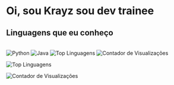# Oi, sou Krayz sou dev trainee

## Linguagens que eu conheço
<br>
<img src="https://img.shields.io/badge/Python-3776AB?style=for-the-badge&logo=python&logoColor=white" alt="Python"/>
<img src="https://img.shields.io/badge/Java-007396?style=for-the-badge&logo=java&logoColor=white" alt="Java"/>

<img src="https://github-readme-stats.vercel.app/api/top-langs/?username=HeyKrayz&layout=compact&theme=radical" alt="Top Linguagens"/>

<img src="https://komarev.com/ghpvc/?username=HeyKrayz&color=blueviolet" alt="Contador de Visualizações"/>

![Top Linguagens](https://github-readme-stats.vercel.app/api/top-langs/?username=HeyKrayz&layout=compact&theme=radical)

![Contador de Visualizações](https://komarev.com/ghpvc/?username=HeyKrayz&color=blueviolet)
